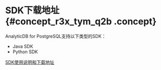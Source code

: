 # SDK下载地址 {#concept_r3x_tym_q2b .concept}

AnalyticDB for PostgreSQL支持以下类型的SDK：

-   Java SDK
-   Python SDK

[SDK使用说明和下载地址](https://developer.aliyun.com/sdk)

